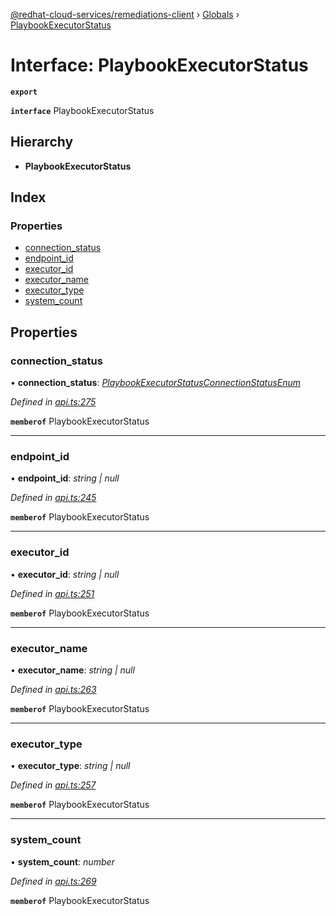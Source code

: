 [@redhat-cloud-services/remediations-client](../README.md) › [Globals](../globals.md) › [PlaybookExecutorStatus](playbookexecutorstatus.md)

# Interface: PlaybookExecutorStatus

**`export`** 

**`interface`** PlaybookExecutorStatus

## Hierarchy

* **PlaybookExecutorStatus**

## Index

### Properties

* [connection_status](playbookexecutorstatus.md#connection_status)
* [endpoint_id](playbookexecutorstatus.md#endpoint_id)
* [executor_id](playbookexecutorstatus.md#executor_id)
* [executor_name](playbookexecutorstatus.md#executor_name)
* [executor_type](playbookexecutorstatus.md#executor_type)
* [system_count](playbookexecutorstatus.md#system_count)

## Properties

###  connection_status

• **connection_status**: *[PlaybookExecutorStatusConnectionStatusEnum](../enums/playbookexecutorstatusconnectionstatusenum.md)*

*Defined in [api.ts:275](https://github.com/RedHatInsights/javascript-clients.gi/blob/master/packages/remediations/api.ts#L275)*

**`memberof`** PlaybookExecutorStatus

___

###  endpoint_id

• **endpoint_id**: *string | null*

*Defined in [api.ts:245](https://github.com/RedHatInsights/javascript-clients.gi/blob/master/packages/remediations/api.ts#L245)*

**`memberof`** PlaybookExecutorStatus

___

###  executor_id

• **executor_id**: *string | null*

*Defined in [api.ts:251](https://github.com/RedHatInsights/javascript-clients.gi/blob/master/packages/remediations/api.ts#L251)*

**`memberof`** PlaybookExecutorStatus

___

###  executor_name

• **executor_name**: *string | null*

*Defined in [api.ts:263](https://github.com/RedHatInsights/javascript-clients.gi/blob/master/packages/remediations/api.ts#L263)*

**`memberof`** PlaybookExecutorStatus

___

###  executor_type

• **executor_type**: *string | null*

*Defined in [api.ts:257](https://github.com/RedHatInsights/javascript-clients.gi/blob/master/packages/remediations/api.ts#L257)*

**`memberof`** PlaybookExecutorStatus

___

###  system_count

• **system_count**: *number*

*Defined in [api.ts:269](https://github.com/RedHatInsights/javascript-clients.gi/blob/master/packages/remediations/api.ts#L269)*

**`memberof`** PlaybookExecutorStatus
